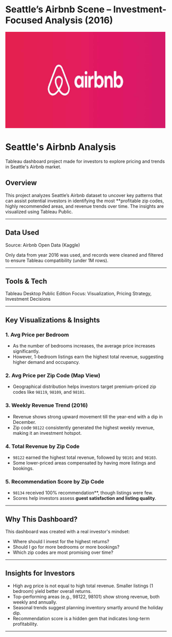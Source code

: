 #  Seattle’s Airbnb Scene – Investment-Focused Analysis (2016)
<img src="https://raw.githubusercontent.com/Yaxhfr7/Portfolio-Projects/main/Seattles%27s%20Airbnb%20Analysis/Airbnb.png" width="500" height="300"/>

# Seattle's Airbnb Analysis

Tableau dashboard project made for investors to explore pricing and trends in Seattle's Airbnb market.


##  Overview

This project analyzes Seattle’s Airbnb dataset to uncover key patterns that can assist potential investors in identifying the most **profitable zip codes, highly recommended areas, and revenue trends over time. The insights are visualized using Tableau Public.

---

##  Data Used

Source: Airbnb Open Data (Kaggle)

Only data from year 2016 was used, and records were cleaned and filtered to ensure Tableau compatibility (under 1M rows).

---

##  Tools & Tech

Tableau Desktop Public Edition
Focus: Visualization, Pricing Strategy, Investment Decisions

---

##  Key Visualizations & Insights

### 1.  Avg Price per Bedroom

* As the number of bedrooms increases, the average price increases significantly.
* However, 1-bedroom listings earn the highest total revenue, suggesting higher demand and occupancy.

### 2.  Avg Price per Zip Code (Map View)

* Geographical distribution helps investors target premium-priced zip codes like `98119`, `98109`, and `98101`.

### 3.  Weekly Revenue Trend (2016)

* Revenue shows strong upward movement till the year-end with a dip in December.
* Zip code `98122` consistently generated the highest weekly revenue, making it an investment hotspot.

### 4.  Total Revenue by Zip Code

* `98122` earned the highest total revenue, followed by `98101` and `98103`.
* Some lower-priced areas compensated by having more listings and bookings.

### 5.  Recommendation Score by Zip Code

* `98134` received 100% recommendation**, though listings were few.
* Scores help investors assess **guest satisfaction and listing quality**.

---

## Why This Dashboard?

This dashboard was created with a real investor's mindset:

* Where should I invest for the highest returns?
* Should I go for more bedrooms or more bookings?
* Which zip codes are most promising over time?

---

##  Insights for Investors

* High avg price is not equal to high total revenue. Smaller listings (1 bedroom) yield better overall returns.
* Top-performing areas (e.g., 98122, 98101) show strong revenue, both weekly and annually.
* Seasonal trends suggest planning inventory smartly around the holiday dip.
* Recommendation score is a hidden gem that indicates long-term profitability.

---

